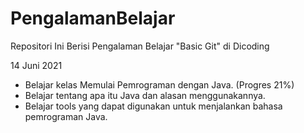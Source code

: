 # PengalamanBelajar
Repositori Ini Berisi Pengalaman Belajar "Basic Git" di Dicoding

14 Juni 2021
- Belajar kelas Memulai Pemrograman dengan Java. (Progres 21%)
- Belajar tentang apa itu Java dan alasan menggunakannya.
- Belajar tools yang dapat digunakan untuk menjalankan bahasa pemrograman Java.
